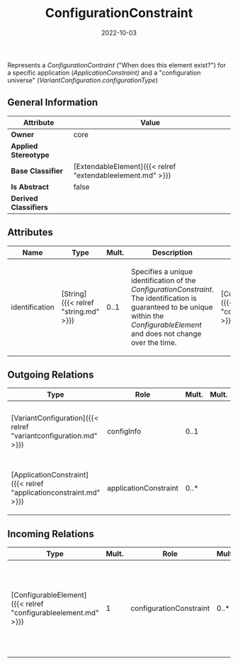 ﻿---
title: ConfigurationConstraint
toc: false
type: specs
date: "2022-10-03"
draft: false
specification: VEC
version: 2.0.1
documentType: "Recommendation"
elementType: Class
classes:
  - ConfigurationConstraint
menu_name: vec-2.0.1
---
<p> Represents a <i>ConfigurationContraint </i>(&quot;When does this element exist?&quot;) for a specific application (<i>ApplicationConstraint)</i> and a &quot;configuration universe&quot;&#160;(<i>VariantConfiguration.configurationType</i>)      </p>

## General Information

| Attribute               | Value |
|-------------------------|-------|
| **Owner**               | core |
| **Applied Stereotype**  |   |
| **Base Classifier**     | [ExtendableElement]({{< relref "extendableelement.md" >}})<br/>  |
| **Is Abstract**         | false |
| **Derived Classifiers** |   |

## Attributes
|  Name  |  Type  |  Mult.  |  Description  |  Owning Classifier  |
|--------|--------|---------|---------------|--------------|
|identification | [String]({{< relref "string.md" >}}) | 0..1 | <p> Specifies a unique identification of the <i>ConfigurationConstraint</i>. The identification is guaranteed to be unique within the <i>ConfigurableElement</i> and does not change over the time.      </p> | [ConfigurationConstraint]({{< relref "configurationconstraint.md" >}}) |

## Outgoing Relations
|    Type  |   Role   |   Mult.   |   Mult.   |   Description   |
|----------|----------|-----------|-----------|-----------------|
| [VariantConfiguration]({{< relref "variantconfiguration.md" >}}) | configInfo | 0..1 |  | <p> References the configuration information that applies to the ConfigurationConstraint.      </p> |
| [ApplicationConstraint]({{< relref "applicationconstraint.md" >}}) | applicationConstraint | 0..* |  | <p> References the application constraint that applies to the ConfigurationConstraint.      </p> |
##  Incoming Relations
|    Type  |   Mult.  |   Role    |   Mult.   |   Description  |
|----------|----------|-----------|-----------|----------------|
| [ConfigurableElement]({{< relref "configurableelement.md" >}}) | 1 | configurationConstraint | 0..* | <p> Contains or more <i>ConfigurationContraints</i> that apply to this <i>ConfigurableElement.</i> This is explained in more details in the recommendation chapter / model diagram &quot;Variants&quot;.      </p> |
